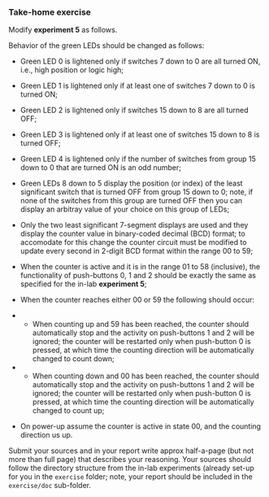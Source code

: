 ### Take-home exercise

Modify **experiment 5** as follows.

Behavior of the green LEDs should be changed as follows:

- Green LED 0 is lightened only if switches 7 down to 0 are all turned ON, i.e., high position or logic high;
- Green LED 1 is lightened only if at least one of switches 7 down to 0 is turned ON;
- Green LED 2 is lightened only if switches 15 down to 8 are all turned OFF;
- Green LED 3 is lightened only if at least one of switches 15 down to 8 is turned OFF;
- Green LED 4 is lightened only if the number of switches from group 15 down to 0 that are turned ON is an odd number;
- Green LEDs 8 down to 5 display the position (or index) of the least significant switch that is turned OFF from group 15 down to 0; note, if none of the switches from this group are turned OFF then you can display an arbitray value of your choice on this group of LEDs;

- Only the two least significant 7-segment displays are used and they display the counter value in binary-coded decimal (BCD) format; to accomodate for this change the counter circuit must be modified to update every second in 2-digit BCD format within the range 00 to 59;
- When the counter is active and it is in the range 01 to 58 (inclusive), the functionality of push-buttons 0, 1 and 2 should be exactly the same as specified for the in-lab **experiment 5**;
- When the counter reaches either 00 or 59 the following should occur:
- - When counting up and 59 has been reached, the counter should automatically stop and the activity on push-buttons 1 and 2 will be ignored; the counter will be restarted only when push-button 0 is pressed, at which time the counting direction will be automatically changed to count down;
- - When counting down and 00 has been reached, the counter should automatically stop and the activity on push-buttons 1 and 2 will be ignored; the counter will be restarted only when push-button 0 is pressed, at which time the counting direction will be automatically changed to count up;
- On power-up assume the counter is active in state 00, and the counting direction us up.

Submit your sources and in your report write approx half-a-page (but not more than full page) that describes your reasoning. Your sources should follow the directory structure from the in-lab experiments (already set-up for you in the `exercise` folder; note, your report should be included in the `exercise/doc` sub-folder.
